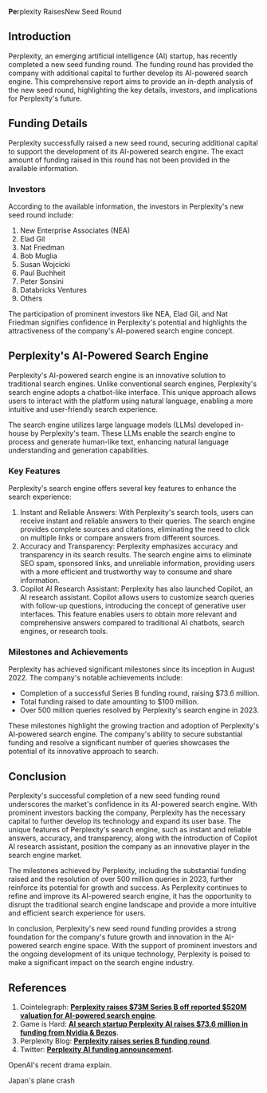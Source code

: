 **Pe**rplexity RaisesNew Seed Round

## **Introduction**

Perplexity, an emerging artificial intelligence (AI) startup, has recently completed a new seed funding round. The funding round has provided the company with additional capital to further develop its AI-powered search engine. This comprehensive report aims to provide an in-depth analysis of the new seed round, highlighting the key details, investors, and implications for Perplexity's future.

## **Funding Details**

Perplexity successfully raised a new seed round, securing additional capital to support the development of its AI-powered search engine. The exact amount of funding raised in this round has not been provided in the available information.

### **Investors**

According to the available information, the investors in Perplexity's new seed round include:

1. New Enterprise Associates (NEA)
2. Elad Gil
3. Nat Friedman
4. Bob Muglia
5. Susan Wojcicki
6. Paul Buchheit
7. Peter Sonsini
8. Databricks Ventures
9. Others

The participation of prominent investors like NEA, Elad Gil, and Nat Friedman signifies confidence in Perplexity's potential and highlights the attractiveness of the company's AI-powered search engine concept.

## **Perplexity's AI-Powered Search Engine**

Perplexity's AI-powered search engine is an innovative solution to traditional search engines. Unlike conventional search engines, Perplexity's search engine adopts a chatbot-like interface. This unique approach allows users to interact with the platform using natural language, enabling a more intuitive and user-friendly search experience.

The search engine utilizes large language models (LLMs) developed in-house by Perplexity's team. These LLMs enable the search engine to process and generate human-like text, enhancing natural language understanding and generation capabilities.

### **Key Features**

Perplexity's search engine offers several key features to enhance the search experience:

1. Instant and Reliable Answers: With Perplexity's search tools, users can receive instant and reliable answers to their queries. The search engine provides complete sources and citations, eliminating the need to click on multiple links or compare answers from different sources.
2. Accuracy and Transparency: Perplexity emphasizes accuracy and transparency in its search results. The search engine aims to eliminate SEO spam, sponsored links, and unreliable information, providing users with a more efficient and trustworthy way to consume and share information.
3. Copilot AI Research Assistant: Perplexity has also launched Copilot, an AI research assistant. Copilot allows users to customize search queries with follow-up questions, introducing the concept of generative user interfaces. This feature enables users to obtain more relevant and comprehensive answers compared to traditional AI chatbots, search engines, or research tools.

### **Milestones and Achievements**

Perplexity has achieved significant milestones since its inception in August 2022. The company's notable achievements include:

* Completion of a successful Series B funding round, raising $73.6 million.
* Total funding raised to date amounting to $100 million.
* Over 500 million queries resolved by Perplexity's search engine in 2023.

These milestones highlight the growing traction and adoption of Perplexity's AI-powered search engine. The company's ability to secure substantial funding and resolve a significant number of queries showcases the potential of its innovative approach to search.

## **Conclusion**

Perplexity's successful completion of a new seed funding round underscores the market's confidence in its AI-powered search engine. With prominent investors backing the company, Perplexity has the necessary capital to further develop its technology and expand its user base. The unique features of Perplexity's search engine, such as instant and reliable answers, accuracy, and transparency, along with the introduction of Copilot AI research assistant, position the company as an innovative player in the search engine market.

The milestones achieved by Perplexity, including the substantial funding raised and the resolution of over 500 million queries in 2023, further reinforce its potential for growth and success. As Perplexity continues to refine and improve its AI-powered search engine, it has the opportunity to disrupt the traditional search engine landscape and provide a more intuitive and efficient search experience for users.

In conclusion, Perplexity's new seed round funding provides a strong foundation for the company's future growth and innovation in the AI-powered search engine space. With the support of prominent investors and the ongoing development of its unique technology, Perplexity is poised to make a significant impact on the search engine industry.

## **References**

1. Cointelegraph: [**Perplexity raises $73M Series B off reported $520M valuation for AI-powered search engine**](https://cointelegraph.com/news/perplexity-artificial-intelligence-raises-73-m-series-b-off-520-m-valuation-ai-powered-search-engine).
2. Game is Hard: [**AI search startup Perplexity AI raises $73.6 million in funding from Nvidia & Bezos**](https://gameishard.gg/news/ai-search-startup-perplexity-ai-raises-73-6-million-in-funding-from-nvidia-bezos/755929/).
3. Perplexity Blog: [**Perplexity raises series B funding round**](https://blog.perplexity.ai/blog/perplexity-raises-series-b-funding-round).
4. Twitter: [**Perplexity AI funding announcement**](https://twitter.com/PerplexityAI/status/...).

OpenAI's recent drama explain.

Japan's plane crash

